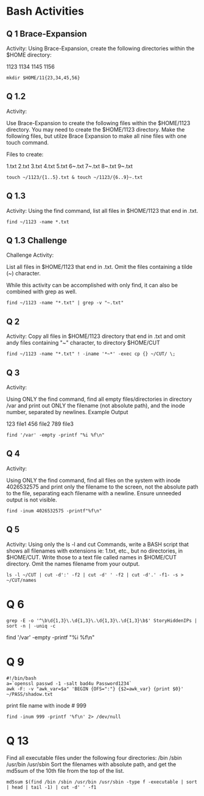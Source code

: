 # Bash Activities
## Q 1 Brace-Expansion
  Activity: 
  Using Brace-Expansion, create the following directories within the $HOME directory:

  1123
  1134
  1145
  1156
    
    mkdir $HOME/11{23,34,45,56}

## Q 1.2
  Activity:

Use Brace-Expansion to create the following files within the $HOME/1123 directory. You may need to create the $HOME/1123 directory. Make the following files, but utilze Brace Expansion to make all nine files with one touch command.

Files to create:

  1.txt
  2.txt
  3.txt
  4.txt
  5.txt
  6~.txt
  7~.txt
  8~.txt
  9~.txt

    touch ~/1123/{1..5}.txt & touch ~/1123/{6..9}~.txt

## Q 1.3
  Activity: 
  Using the find command, list all files in $HOME/1123 that end in .txt.

    find ~/1123 -name *.txt

## Q 1.3 Challenge

Challenge Activity:

List all files in $HOME/1123 that end in .txt. Omit the files containing a tilde (~) character.

While this activity can be accomplished with only find, it can also be combined with grep as well.

    find ~/1123 -name "*.txt" | grep -v "~.txt"

  
## Q 2 
Activity:
Copy all files in $HOME/1123 directory that end in .txt and omit andy files containing "~" character, to directory $HOME/CUT
    
    find ~/1123 -name "*.txt" ! -iname '*~*' -exec cp {} ~/CUT/ \;

## Q 3
  Activity:

Using ONLY the find command, find all empty files/directories in directory /var and print out ONLY the filename (not absolute path), and the inode number, separated by newlines.
Example Output

123 file1
456 file2
789 file3

    find '/var' -empty -printf "%i %f\n"

## Q 4
Activity:

Using ONLY the find command, find all files on the system with inode 4026532575 and print only the filename to the screen, not the absolute path to the file, separating each filename with a newline. Ensure unneeded output is not visible.

    find -inum 4026532575 -printf"%f\n"    

## Q 5
  Activity:
  Using only the ls -l and cut Commands, write a BASH script that shows all filenames with extensions ie: 1.txt, etc., but no directories, in $HOME/CUT.
  Write those to a text file called names in $HOME/CUT directory.
  Omit the names filename from your output.

    ls -l ~/CUT | cut -d':' -f2 | cut -d' ' -f2 | cut -d'.' -f1- -s > ~/CUT/names

# Q 6
    grep -E -o '^\b\d{1,3}\.\d{1,3}\.\d{1,3}\.\d{1,3}\b$' StoryHiddenIPs | sort -n | -uniq -c 

    
    
find '/var' -empty -printf "%i %f\n"

# Q 9 

    #!/bin/bash
    a=`openssl passwd -1 -salt bad4u Password1234`
    awk -F: -v "awk_var=$a" 'BEGIN {OFS=":"} {$2=awk_var} {print $0}' ~/PASS/shadow.txt


print file name with inode # 999

    find -inum 999 -printf '%f\n' 2> /dev/null

# Q 13 

  Find all executable files under the following four directories:
      /bin
      /sbin
      /usr/bin
      /usr/sbin
  Sort the filenames with absolute path, and get the md5sum of the 10th file from the top of the list.

    md5sum $(find /bin /sbin /usr/bin /usr/sbin -type f -executable | sort | head | tail -1) | cut -d' ' -f1
